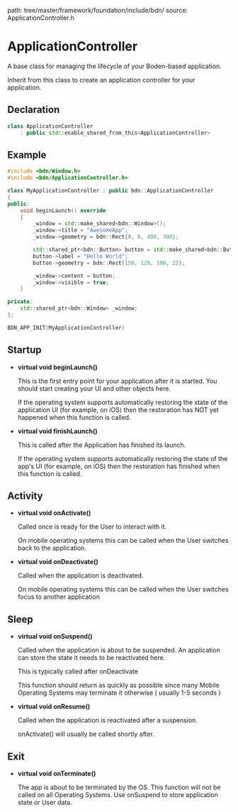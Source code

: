 path: tree/master/framework/foundation/include/bdn/
source: ApplicationController.h

# ApplicationController

A base class for managing the lifecycle of your Boden-based application.

Inherit from this class to create an application controller for your application.

## Declaration

```C++
class ApplicationController 
	: public std::enable_shared_from_this<ApplicationController>
```

## Example

```c++
#include <bdn/Window.h>
#include <bdn/ApplicationController.h>

class MyApplicationController : public bdn::ApplicationController
{
public:
	void beginLaunch() override
	{
	    _window = std::make_shared<bdn::Window>();
	    _window->title = "AwesomeApp";
	    _window->geometry = bdn::Rect{0, 0, 400, 300};

	    std::shared_ptr<bdn::Button> button = std::make_shared<bdn::Button>();
	    button->label = "Hello World";
	    button->geometry = bdn::Rect{150, 129, 100, 22};

	    _window->content = button;
	    _window->visible = true;
	}

private:
	std::shared_ptr<bdn::Window> _window;
};

BDN_APP_INIT(MyApplicationController)
```

## Startup

* **virtual void beginLaunch()**

	This is the first entry point for your application after it is started. You should start creating your UI and other objects here.

	If the operating system supports automatically restoring the state
	of the application UI (for example, on iOS) then the restoration has NOT
	yet happened when this function is called.

* **virtual void finishLaunch()**

	This is called after the Application has finished its launch.

	If the operating system supports automatically restoring the state
	of the app's UI (for example, on iOS) then the restoration has
	finished when this function is called.

## Activity

* **virtual void onActivate()**

	Called once is ready for the User to interact with it. 

	On mobile operating systems this can be called when the User switches back to the application.

* **virtual void onDeactivate()**

	Called when the application is deactivated.

	On mobile operating systems this can be called when the User switches focus to another application

## Sleep

* **virtual void onSuspend()**

	Called when the application is about to be suspended. An application can store the state it needs
	to be reactivated here. 

	This is typically called after onDeactivate 

	This function should return as quickly as possible since many Mobile Operating Systems may terminate 
	it otherwise ( usually 1-5 seconds )

* **virtual void onResume()**

	Called when the application is reactivated after a suspension.

	onActivate() will usually be called shortly after.

## Exit

* **virtual void onTerminate()**

	The app is about to be terminated by the OS. This function will not be called on all Operating Systems.
	Use onSuspend to store application state or User data.
